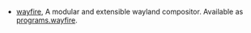- [wayfire](https://wayfire.org), A modular and extensible wayland compositor. Available as [programs.wayfire](#opt-programs.wayfire.enable).